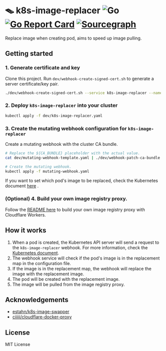 # 🪤 k8s-image-replacer ![Go](https://github.com/wuhan005/k8s-image-replacer/workflows/Go/badge.svg) [![Go Report Card](https://goreportcard.com/badge/github.com/wuhan005/k8s-image-replacer)](https://goreportcard.com/report/github.com/wuhan005/k8s-image-replacer) [![Sourcegraph](https://img.shields.io/badge/view%20on-Sourcegraph-brightgreen.svg?logo=sourcegraph)](https://sourcegraph.com/github.com/wuhan005/k8s-image-replacer)

Replace image when creating pod, aims to speed up image pulling.

## Getting started

### 1. Generate certificate and key

Clone this project. Run `dev/webhook-create-signed-cert.sh` to generate a server certificate/key pair.

```bash
./dev/webhook-create-signed-cert.sh --service k8s-image-replacer --namespace default --secret k8s-image-replacer-tls
```

### 2. Deploy `k8s-image-replacer` into your cluster

```bash
kubectl apply -f dev/k8s-image-replacer.yaml
```

### 3. Create the mutating webhook configuration for `k8s-image-replacer`

Create a mutating webhook with the cluster CA bundle.

```bash
# Replace the ${CA_BUNDLE} placeholder with the actual value.
cat dev/mutating-webhook-template.yaml | ./dev/webhook-patch-ca-bundle.sh > mutating-webhook.yaml

# Create the mutating webhook.
kubectl apply -f mutating-webhook.yaml
```

If you want to set which pod's image to be replaced, check the Kubernetes
document [here](https://kubernetes.io/docs/reference/access-authn-authz/extensible-admission-controllers/#matching-requests-objectselector)
.

### (Optional) 4. Build your own image registry proxy.

Follow the [README here](https://github.com/ciiiii/cloudflare-docker-proxy) to build your own image registry proxy with
Cloudflare Workers.

## How it works

1. When a pod is created, the Kubernetes API server will send a request to the
   `k8s-image-replacer` webhook. For more information, check
   the [Kubernetes document](https://kubernetes.io/docs/reference/access-authn-authz/extensible-admission-controllers/).
2. The webhook service will check if the pod's image is in the replacement map in the
   configuration file.
3. If the image is in the replacement map, the webhook will replace the image with the
   replacement image.
4. The pod will be created with the replacement image.
5. The image will be pulled from the image registry proxy.

## Acknowledgements

* [estahn/k8s-image-swapper](https://github.com/estahn/k8s-image-swapper)
* [ciiiii/cloudflare-docker-proxy](https://github.com/ciiiii/cloudflare-docker-proxy)

## License

MIT License
